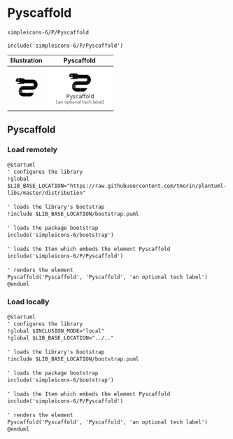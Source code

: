 # Pyscaffold


```text
simpleicons-6/P/Pyscaffold
```

```text
include('simpleicons-6/P/Pyscaffold')
```



| Illustration | Pyscaffold |
| :---: | :---: |
| ![illustration for Illustration](../../simpleicons-6/P/Pyscaffold.png) | ![illustration for Pyscaffold](../../simpleicons-6/P/Pyscaffold.Local.png) |




## Pyscaffold

### Load remotely
```plantuml
@startuml
' configures the library
!global $LIB_BASE_LOCATION="https://raw.githubusercontent.com/tmorin/plantuml-libs/master/distribution"

' loads the library's bootstrap
!include $LIB_BASE_LOCATION/bootstrap.puml

' loads the package bootstrap
include('simpleicons-6/bootstrap')

' loads the Item which embeds the element Pyscaffold
include('simpleicons-6/P/Pyscaffold')

' renders the element
Pyscaffold('Pyscaffold', 'Pyscaffold', 'an optional tech label')
@enduml
```

### Load locally
```plantuml
@startuml
' configures the library
!global $INCLUSION_MODE="local"
!global $LIB_BASE_LOCATION="../.."

' loads the library's bootstrap
!include $LIB_BASE_LOCATION/bootstrap.puml

' loads the package bootstrap
include('simpleicons-6/bootstrap')

' loads the Item which embeds the element Pyscaffold
include('simpleicons-6/P/Pyscaffold')

' renders the element
Pyscaffold('Pyscaffold', 'Pyscaffold', 'an optional tech label')
@enduml
```

